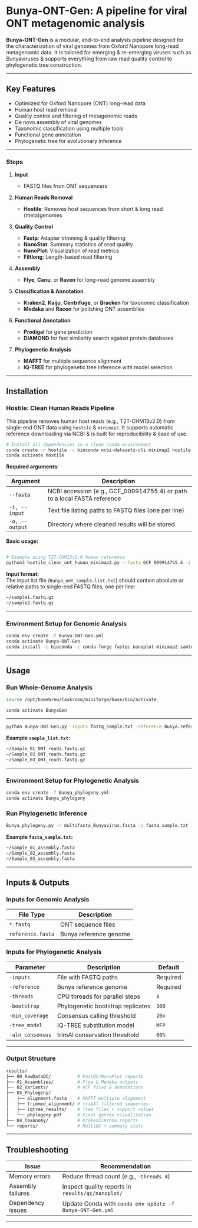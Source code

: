 # Bunya-ONT-Gen: A pipeline for viral ONT metagenomic analysis

**Bunya-ONT-Gen** is a modular, end-to-end analysis pipeline designed for the characterization of viral genomes from Oxford Nanopore long-read metagenomic data. It is tailored for emerging & re-emerging viruses such as Bunyaviruses & supports everything from raw read quality control to phylogenetic tree construction.

---

## Key Features

- Optimized for Oxford Nanopore (ONT) long-read data  
- Human host read removal  
- Quality control and filtering of metagenomic reads  
- De novo assembly of viral genomes  
- Taxonomic classification using multiple tools  
- Functional gene annotation  
- Phylogenetic tree for evolutionary inference  

---

### Steps

1. **Input**  
   - FASTQ files from ONT sequencers

2. **Human Reads Removal**  
   - **Hostile**: Removes host sequences from short & long read (meta)genomes

3. **Quality Control**  
   - **Fastp**: Adapter trimming & quality filtering  
   - **NanoStat**: Summary statistics of read quality  
   - **NanoPlot**: Visualization of read metrics  
   - **Filtlong**: Length-based read filtering  

4. **Assembly**  
   - **Flye**, **Canu**, or **Raven** for long-read genome assembly  

5. **Classification & Annotation**  
   - **Kraken2**, **Kaiju**, **Centrifuge**, or **Bracken** for taxonomic classification  
   - **Medaka** and **Racon** for polishing ONT assemblies  

6. **Functional Annotation**  
   - **Prodigal** for gene prediction  
   - **DIAMOND** for fast similarity search against protein databases  

7. **Phylogenetic Analysis**  
   - **MAFFT** for multiple sequence alignment  
   - **IQ-TREE** for phylogenetic tree inference with model selection  

---

## Installation

### Hostile: Clean Human Reads Pipeline

This pipeline removes human host reads (e.g., T2T-CHM13v2.0) from single-end ONT data using `hostile` & `minimap2`. It supports automatic reference downloading via NCBI & is built for reproducibility & ease of use.

```bash
# Install all dependencies in a clean conda environment
conda create -n hostile -c bioconda ncbi-datasets-cli minimap2 hostile
conda activate hostile
```

**Required arguments:**

| Argument      | Description |
|---------------|-------------|
| `--fasta`     | NCBI accession (e.g., GCF_009914755.4) or path to a local FASTA reference |
| `-i, --input` | Text file listing paths to FASTQ files (one per line) |
| `-o, --output`| Directory where cleaned results will be stored |

**Basic usage:**

```bash

# Example using T2T-CHM13v2.0 human reference
python3 hostile_clean_ont_human_minimap2.py --fasta GCF_009914755.4 -i sample.list.txt -o Clean
```

**Input format:**  
The input list file (`Bunya_ont_sample.list.txt`) should contain absolute or relative paths to single-end FASTQ files, one per line:

```bash
~/sample1.fastq.gz
~/sample2.fastq.gz
```

---

### Environment Setup for Genomic Analysis

```bash
conda env create -f Bunya-ONT-Gen.yml
conda activate Bunya-ONT-Gen
conda install -c bioconda -c conda-forge fastqc nanoplot minimap2 samtools bcftools medaka multiqc spades kraken2 mafft fasttree seqtk flye krona snpeff -y
```

---

## Usage

### Run Whole-Genome Analysis

```bash
source /opt/homebrew/Caskroom/miniforge/base/bin/activate

conda activate BunyaGen

```

---

```bash
python Bunya-ONT-Gen.py -inputs fastq_sample.txt -reference Bunya.reference.fasta 
```

**Example `sample_list.txt`:**

```bash
~/Sample_01_ONT_reads.fastq.gz
~/Sample_02_ONT_reads.fastq.gz
~/Sample_03_ONT_reads.fastq.gz
```

---

### Environment Setup for Phylogenetic Analysis

```bash
conda env create -f Bunya_phylogeny.yml
conda activate Bunya_phylogeny
```

### Run Phylogenetic Inference

```bash
Bunya_phylogeny.py -r multifasta_Bunyavirus.fasta -i fasta_sample.txt -o results -t 8 -b 100
```

**Example `fasta_sample.txt`:**

```bash
~/Sample_01_assembly.fasta
~/Sample_02_assembly.fasta
~/Sample_03_assembly.fasta
```

---

## Inputs & Outputs

### Inputs for Genomic Analysis

| File Type        | Description           |
|------------------|-----------------------|
| `*.fastq`        | ONT sequence files    |
| `reference.fasta`| Bunya reference genome|

### Inputs for Phylogenetic Analysis

| Parameter        | Description                       | Default   |
|------------------|-----------------------------------|-----------|
| `-inputs`        | File with FASTQ paths             | Required  |
| `-reference`     | Bunya reference genome            | Required  |
| `-threads`       | CPU threads for parallel steps    | `8`       |
| `-bootstrap`     | Phylogenetic bootstrap replicates | `100`    |
| `-min_coverage`  | Consensus calling threshold       | `20x`     |
| `-tree_model`    | IQ-TREE substitution model        | `MFP`     |
| `-aln_consensus` | trimAl conservation threshold     | `60%`     |

---

### Output Structure

```bash
results/
├── 00_RawDataQC/          # FastQC/NanoPlot reports
├── 01_Assemblies/         # Flye & Medaka outputs
├── 02_Variants/           # VCF files & annotations
├── 03_Phylogeny/
│   ├── alignment.fasta    # MAFFT multiple alignment
│   ├── trimmed_alignment/ # trimAl filtered sequences
│   ├── iqtree_results/    # Tree files + support values
│   └── phylogeny.pdf      # Final ggtree visualization
├── 04_Taxonomy/           # Kraken2/Krona reports
└── reports/               # MultiQC + summary stats
```

---

## Troubleshooting

| Issue             | Recommendation |
|-------------------|----------------|
| Memory errors     | Reduce thread count (e.g., `-threads 4`) |
| Assembly failures | Inspect quality reports in `results/qc/nanoplot/` |
| Dependency issues | Update Conda with `conda env update -f Bunya-ONT-Gen.yml` |

---
